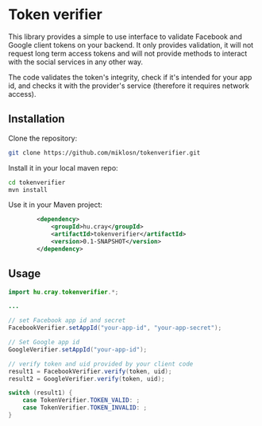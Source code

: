 # Token verifier

This library provides a simple to use interface to validate Facebook and Google client tokens on your backend. It 
only provides validation, it will not request long term access tokens and will not provide methods to interact
with the social services in any other way.

The code validates the token's integrity, check if it's intended for your app id, and checks it with the provider's
service (therefore it requires network access).

## Installation

Clone the repository:

```bash
git clone https://github.com/miklosn/tokenverifier.git
```

Install it in your local maven repo:


```bash
cd tokenverifier
mvn install
```

Use it in your Maven project:

```xml
        <dependency>
            <groupId>hu.cray</groupId>
            <artifactId>tokenverifier</artifactId>
            <version>0.1-SNAPSHOT</version>
        </dependency>
```

## Usage

```java
import hu.cray.tokenverifier.*;

...

// set Facebook app id and secret
FacebookVerifier.setAppId("your-app-id", "your-app-secret");

// Set Google app id
GoogleVerifier.setAppId("your-app-id");

// verify token and uid provided by your client code
result1 = FacebookVerifier.verify(token, uid);
result2 = GoogleVerifier.verify(token, uid);

switch (result1) {
    case TokenVerifier.TOKEN_VALID: ;
    case TokenVerifier.TOKEN_INVALID: ;
}
```
